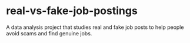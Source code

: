 # real-vs-fake-job-postings
A data analysis project that studies real and fake job posts to help people avoid scams and find genuine jobs.
